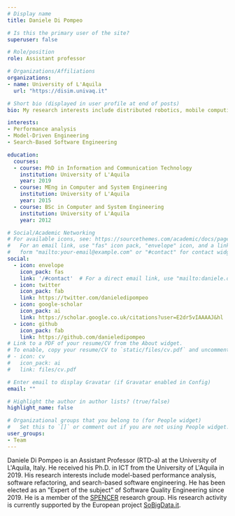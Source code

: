 ```yaml
---
# Display name
title: Daniele Di Pompeo

# Is this the primary user of the site?
superuser: false

# Role/position
role: Assistant professor

# Organizations/Affiliations
organizations:
- name: University of L'Aquila
  url: "https://disim.univaq.it"

# Short bio (displayed in user profile at end of posts)
bio: My research interests include distributed robotics, mobile computing and programmable matter.

interests:
- Performance analysis
- Model-Driven Engineering
- Search-Based Software Engineering 

education:
  courses:
  - course: PhD in Information and Communication Technology 
    institution: University of L'Aquila
    year: 2019
  - course: MEng in Computer and System Engineering
    institution: University of L'Aquila
    year: 2015
  - course: BSc in Computer and System Engineering
    institution: University of L'Aquila
    year: 2012

# Social/Academic Networking
# For available icons, see: https://sourcethemes.com/academic/docs/page-builder/#icons
#   For an email link, use "fas" icon pack, "envelope" icon, and a link in the
#   form "mailto:your-email@example.com" or "#contact" for contact widget.
social:
  - icon: envelope
    icon_pack: fas
    link: '/#contact'  # For a direct email link, use "mailto:daniele.dipompeo@univaq.it"
  - icon: twitter
    icon_pack: fab
    link: https://twitter.com/danieledipompeo
  - icon: google-scholar
    icon_pack: ai
    link: https://scholar.google.co.uk/citations?user=E2dr5vIAAAAJ&hl
  - icon: github
    icon_pack: fab
    link: https://github.com/danieledipompeo
# Link to a PDF of your resume/CV from the About widget.
# To enable, copy your resume/CV to `static/files/cv.pdf` and uncomment the lines below.
# - icon: cv
#   icon_pack: ai
#   link: files/cv.pdf

# Enter email to display Gravatar (if Gravatar enabled in Config)
email: ""

# Highlight the author in author lists? (true/false)
highlight_name: false

# Organizational groups that you belong to (for People widget)
#   Set this to `[]` or comment out if you are not using People widget.
user_groups:
- Team
---
```

Daniele Di Pompeo is an Assistant Professor (RTD-a) at the University of L'Aquila, Italy. He received his Ph.D. in ICT from the University of L'Aquila in 2019.
His research interests include model-based performance analysis, software refactoring, and search-based software engineering.
He has been elected as an "Expert of the subject" of Software Quality Engineering since 2019.
He is a member of the <a href="https://spencerlab-uaq.github.io" target="_blank">SPENCER</a> research group.
His research activity is currently supported by the European project <a href="http://sobigdata.eu/" target="_blank">SoBigData.it</a>. 

